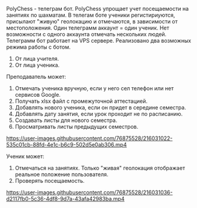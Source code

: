 PolyChess - телеграм бот.
PolyChess упрощает учет посещаемости на занятиях по шахматам. В телегам боте ученики регистириуются, присылают "живую" геолокацию и отмечаются, в зависимости от местоположения. Один телеграмм аккаунт = один ученик. Нет возможности с одного аккаунта отмечать нескольких людей. Телеграмм бот работает на VPS сервере. Реализовано два возможных режима работы с ботом.
1. От лица учителя.
2. От лица ученика.

Преподаватель может:
1. Отмечать ученика вручную, если у него сел телефон или нет сервисов Google. 
2. Получать xlsx файл с промежуточной аттестацией.
3. Добавлять нового ученика, если он придет в середине семестра.
4. Добавлять дату занятия, если урок проходит не по расписанию.
5. Создавать листы для нового семестра.
6. Просматривать листы предыдущих семестров.



https://user-images.githubusercontent.com/76875528/216031022-535c01cb-88fd-4e1c-b6c9-502d5e0ab306.mp4



Ученик может:
1. Отмечаться на занятиях. Только "живая" геолокация отображает реальное положение пользователя.
2. Проверять посещаемость.


https://user-images.githubusercontent.com/76875528/216031036-d2117fb0-5c36-4df8-9d7a-43afa42983ba.mp4
